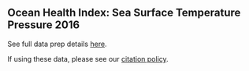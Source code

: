 ## Ocean Health Index: Sea Surface Temperature Pressure 2016

See full data prep details [here](https://cdn.rawgit.com/OHI-Science/ohiprep/master/globalprep/prs_sst/v2018/sst_layer_prep.html).

If using these data, please see our [citation policy](http://ohi-science.org/citation-policy/).




  
